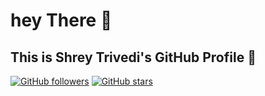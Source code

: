 # hey There 👋
## This is Shrey Trivedi's GitHub Profile 🚀


[![GitHub followers](https://img.shields.io/github/followers/ShhRey?style=social)](https://github.com/ShhRey)
[![GitHub stars](https://img.shields.io/github/stars/ShhRey/repo-name?style=social)](https://github.com/ShhRey/repo-name)

<!--
**ShhRey/ShhRey** is a ✨ _special_ ✨ repository because its `README.md` (this file) appears on your GitHub profile.

Here are some ideas to get you started:

- 🔭 I’m currently working on ...
- 🌱 I’m currently learning ...
- 👯 I’m looking to collaborate on ...
- 🤔 I’m looking for help with ...
- 💬 Ask me about ...
- 📫 How to reach me: ...
- 😄 Pronouns: ...
- ⚡ Fun fact: ...
-->
